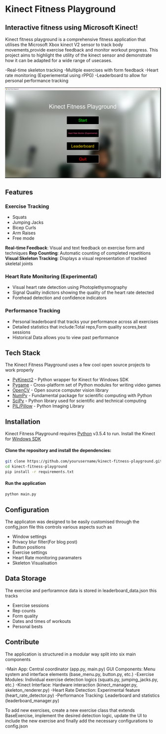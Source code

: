 # Kinect Fitness Playground
## Interactive fitness using Microsoft Kinect!
Kinect fitness playground is a comprehensive fitness application that utilises the Microsoft Xbox kinect V2 sensor to track body movements,provide exercise feedback and monitor workout progress. This project aims to highlight the utility of the kinect sensor and demonstrate how it can be adapted for a wide range of usecases.

-Real-time skeleton tracking
-Multiple exercises with form feedback
-Heart rate monitoring (Experiemental using rPPG)
-Leaderboard to allow for personal performance tracking


![Screenshot](screenshots/Main_Menu.png)

## Features
### Exercise Tracking
- Squats
- Jumping Jacks
- Bicep Curls
- Arm Raises
- Free mode

**Real-time Feedback**: Visual and text feedback on exercise form and techniques 
**Rep Counting**: Automatic counting of completed repetitions 
**Visual Skeleton Tracking**: Displays a visual representation of tracked skeletal joints

### Heart Rate Monitoring (Experimental)
- Visual heart rate detection using Photoplethysmography
- Signal Quality indictors showing the quality of the heart rate detected
- Forehead detection and confidence indicators

### Performance Tracking
- Personal leaderboard that tracks your performance across all exercises
- Detailed statistics that include:Total reps,Form quality scores,best sessions
- Historical Data allows you to view past performance

## Tech Stack
The Kinect Fitness Playground uses a few cool open source projects to work properly
- [PyKinect2](https://github.com/Kinect/PyKinect2) - Python wrapper for Kinect for Windows SDK
- [Pygame](https://www.pygame.org/) - Cross-platform set of Python modules for writing video games
- [OpenCV](https://opencv.org/) - Open source computer vision library
- [NumPy](https://numpy.org/) - Fundamental package for scientific computing with Python
- [SciPy](https://scipy.org/) - Python library used for scientific and technical computing
- [PIL/Pillow](https://python-pillow.org/) - Python Imaging Library

## Installation
Kinect Fitness Playground requires [Python](https://www.python.org/downloads/) v3.5.4 to run.
Install the Kinect for [Windows SDK](https://www.microsoft.com/en-gb/download/details.aspx?id=44561)
#### Clone the repository and install the dependencies:
```sh
git clone https://github.com/yourusername/kinect-fitness-playground.git
cd kinect-fitness-playground
pip install -r requirements.txt
```
#### Run the application 
```sh
python main.py
```
## Configuration
The applicaton was designed to be easily customised through the config,json file this controls various aspects such as 
- Window settings 
- Privacy blur filter(For blog post)
- Button positions
- Exercise settings
- Heart Rate monitoring paramaters
- Skeleton Visualisation
## Data Storage
The exercise and perforamnce data is stored in leaderboard_data.json this tracks
- Exercise sessions
- Rep counts
- Form quality
- Dates and times of workouts
- Personal bests
## Contribute
The application is structured in a modular way split into six main components

-Main App: Central coordinator (app.py, main.py)
 GUI Components: Menu system and interface elements (base_menu.py, button.py, etc.)
-Exercise Modules: Individual exercise detection logics (squats.py, jumping_jacks.py, etc.)
-Kinect Interface: Hardware interaction (kinect_manager.py, skeleton_renderer.py)
-Heart Rate Detection: Experimental feature (heart_rate_detector.py)
-Performance Tracking: Leaderboard and statistics (leaderboard_manager.py)

To add new exercises, create a new exercise class that extends BaseExercise, implement the desired detection logic, update the UI to include the new exercise and finally add the necessary configurations to config.json

